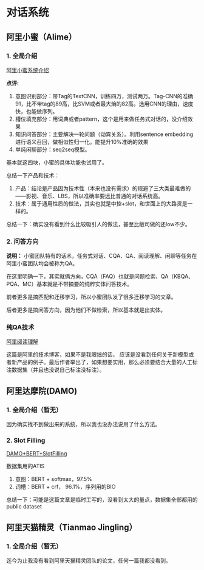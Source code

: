 # 对话系统

## 阿里小蜜（Alime）

### 1. 全局介绍

[阿里小蜜系统介绍](https://www.researchgate.net/profile/Feng_Lin_Li/publication/320885511_AliMe_Assist_An_Intelligent_Assistant_for_Creating_an_Innovative_E-commerce_Experience/links/5a37537a45851532e832b925/AliMe-Assist-An-Intelligent-Assistant-for-Creating-an-Innovative-E-commerce-Experience.pdf  "阿里小蜜系统介绍")

**点评:** 

1. 意图识别部分：带Tag的TextCNN，训练四万，测试两万。Tag-CNN的准确91，比不带tag的89高，比SVM或者最大熵的82高。选用CNN的理由，速度快，也能做序列。
2. 槽位填充部分：用词典或者pattern，这个是用来做任务式对话的，没介绍效果
3. 知识问答部分：主要解决一轮问题（动宾关系）。利用sentence embedding进行语义召回，做相似性归一化。能提升10%准确的效果
4. 单纯闲聊部分：seq2seq模型。

基本就这四块，小蜜的具体功能也试用了。

总结一下产品和技术：

1. 产品：结论是产品因为技术性（本来也没有需求）的规避了三大类最难做的——影视、音乐、LBS，所以准确率要远比普通的对话系统高。
2. 技术：属于通用性质的做法，其实也就是中控+slot，和世面上的大路货是一样的。

总结一下：确实没有看到什么比较吸引人的做法，甚至比敝司做的还low不少。


### 2. 问答方向

**说明：** 小蜜团队特有的话术，任务式对话、CQA、QA、阅读理解、闲聊等任务在阿里小蜜团队均会被称为QA。

在这里明确一下，其实就俩方向，CQA（FAQ）也就是问题检索、QA（KBQA、PQA、MC）基本就是不带摘要的纯粹实体问答技术。

前者更多是搞匹配和迁移学习，所以小蜜团队发了很多迁移学习的文章。

后者更多是搞问答方向，因为他们不做检索，所以基本就是出实体。

### 纯QA技术

[阿里阅读理解](https://yq.aliyun.com/articles/107451?spm=a2c4e.11153959.0.0.60ec4001Gn0vAF "阿里阅读理解")

这篇是阿里的技术博客，如果不是我眼拙的话， 应该是没看到任何关于新模型或者新产品的例子。最后作者举出了，如果想要实用，那么必须要结合大量的人工标注数据集（并且也没说自己标注没标注）。


## 阿里达摩院(DAMO)

### 1. 全局介绍（暂无）

因为确实找不到做出来的系统，所以我也没办法说用了什么方法。

### 2. Slot Filling

[DAMO+BERT+SlotFilling](https://arxiv.org/pdf/1902.10909.pdf "DAMO+BERT+SlotFilling")

数据集用的ATIS

1. 意图：BERT + softmax，97.5%
2. 词槽：BERT + crf， 96.1%，序列用的BIO

总结一下：可能是这篇文章是临时工写的，没看到太大的量点，数据集全部都用的public dataset

## 阿里天猫精灵（Tianmao Jingling）

### 1. 全局介绍（暂无）

迄今为止我没有看到阿里天猫精灵团队的论文，任何一篇我都没看到。
